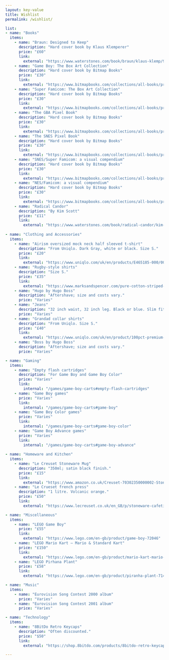 ```yaml
---
layout: key-value
title: Wishlist
permalink: /wishlist/

list:
- name: "Books"
  items:
    - name: "Braun: Designed to Keep"
      description: "Hard cover book by Klaus Klemperer"
      price: "£60"
      link: 
        external: "https://www.waterstones.com/book/braun/klaus-klemp/9781838663896"
    - name: "Game Boy: The Box Art Collection"
      description: "Hard cover book by Bitmap Books"
      price: "£30"
      link:
        external: "https://www.bitmapbooks.com/collections/all-books/products/game-boy-the-box-art-collection" 
    - name: "Super Famicom: The Box Art Collection"
      description: "Hard cover book by Bitmap Books"
      price: "£30"
      link:
        external: "https://www.bitmapbooks.com/collections/all-books/products/super-famicom-the-box-art-collection" 
    - name: "The GBA Pixel Book"
      description: "Hard cover book by Bitmap Books"
      price: "£30"
      link:
        external: "https://www.bitmapbooks.com/collections/all-books/products/the-gba-pixel-book" 
    - name: "The SNES Pixel Book"
      description: "Hard cover book by Bitmap Books"
      price: "£30"
      link:
        external: "https://www.bitmapbooks.com/collections/all-books/products/the-snes-pixel-book" 
    - name: "SNES/Super Famicom: a visual compendium"
      description: "Hard cover book by Bitmap Books"
      price: "£30"
      link:
        external: "https://www.bitmapbooks.com/collections/all-books/products/snes-superfamicom-a-visual-compendium" 
    - name: "NES/Famicom: a visual compendium"
      description: "Hard cover book by Bitmap Books"
      price: "£30"
      link:
        external: "https://www.bitmapbooks.com/collections/all-books/products/nes-famicom-a-visual-compendium" 
    - name: "Radical Candor"
      description: "By Kim Scott"
      price: "£11"
      link:
        external: "https://www.waterstones.com/book/radical-candor/kim-scott/9781529038347"
        
- name: "Clothing and Accessories"
  items:
    - name: "Airism oversized mock neck half sleeved t-shirt"
      description: "From Uniqlo. Dark Gray, white or black. Size S."
      price: "£20"
      link: 
        external: "https://www.uniqlo.com/uk/en/products/E465185-000/00"
    - name: "Rugby-style shirts"
      description: "Size S."
      price: "£35"
      link: 
        external: "https://www.marksandspencer.com/pure-cotton-striped-rugby-shirt/p/clp60609757?color=NAVYMIX#intid=pid_pg1pip37g4r2c4"
    - name: "Hugo by Hugo Boss"
      description: "Aftershave; size and costs vary."
      price: "Varies"
    - name: "Jeans"
      description: "32 inch waist, 32 inch leg. Black or blue. Slim fit."
      price: "Varies"
    - name: "Grandad collar shirts"
      description: "From Uniqlo. Size S."
      price: "£40"
      link: 
        external: "https://www.uniqlo.com/uk/en/product/100pct-premium-linen-regular-fit-shirt-grandad-collar-455958.html?dwvar_455958_size=SMA003&dwvar_455958_color=COL69"
    - name: "Boss by Hugo Boss"
      description: "Aftershave; size and costs vary."
      price: "Varies"

- name: "Gaming"
  items:
    - name: "Empty flash cartridges"
      description: "For Game Boy and Game Boy Color"
      price: "Varies"
      link: 
        internal: "/games/game-boy-carts#empty-flash-cartridges"
    - name: "Game Boy games"
      price: "Varies"
      link: 
        internal: "/games/game-boy-carts#game-boy"
    - name: "Game Boy Color games"
      price: "Varies"
      link: 
        internal: "/games/game-boy-carts#game-boy-color"
    - name: "Game Boy Advance games"
      price: "Varies"
      link: 
        internal: "/games/game-boy-carts#game-boy-advance"
     
- name: "Homeware and Kitchen"
  items:
    - name: "Le Creuset Stoneware Mug"
      description: "350ml; satin black finish."
      price: "£15"
      link: 
        external: "https://www.amazon.co.uk/Creuset-70302350000002-Stoneware-ml-Satin-Black/dp/B07MRQLSMH/"
    - name: "Le Crueset french press"
      description: "1 litre. Volcanic orange."
      price: "£50"
      link: 
        external: "https://www.lecreuset.co.uk/en_GB/p/stoneware-cafetière/SW0706.html"

- name: "Miscellaneous"
  items:
    - name: "LEGO Game Boy"
      price: "£55"
      link: 
        external: "https://www.lego.com/en-gb/product/game-boy-72046"
    - name: "LEGO Mario Kart – Mario & Standard Kart"
      price: "£150"
      link: 
        external: "https://www.lego.com/en-gb/product/mario-kart-mario-standard-kart-72037"
    - name: "LEGO Pirhana Plant"
      price: "£58"
      link: 
        external: "https://www.lego.com/en-gb/product/piranha-plant-71426"

- name: "Music"
  items:
    - name: "Eurovision Song Contest 2000 album"
      price: "Varies"
    - name: "Eurovision Song Contest 2001 album"
      price: "Varies"

- name: "Technology"
  items:
    - name: "8BitDo Retro Keycaps"
      description: "Often discounted."
      price: "$50"
      link: 
        external: "https://shop.8bitdo.com/products/8bitdo-retro-keycaps"

---
```

